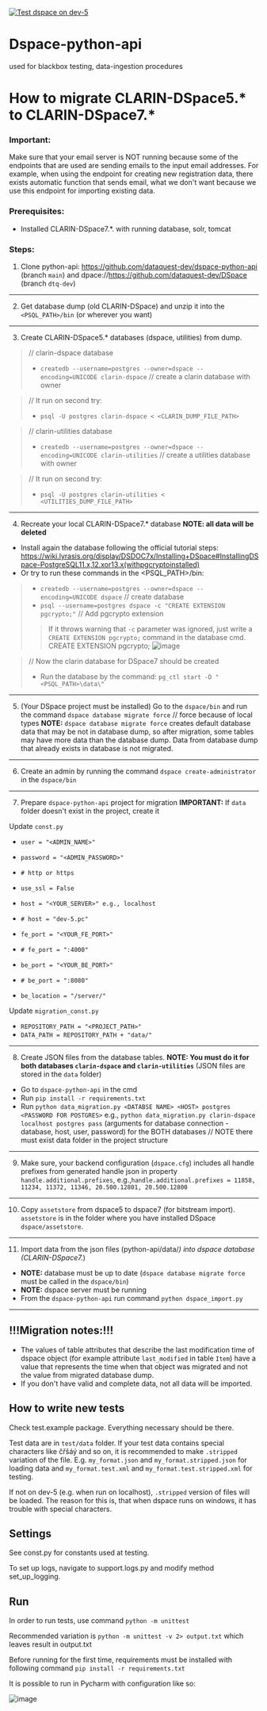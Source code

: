 [![Test dspace on dev-5](https://github.com/dataquest-dev/dspace-blackbox-testing/actions/workflows/test.yml/badge.svg)](https://github.com/dataquest-dev/dspace-blackbox-testing/actions/workflows/test.yml)

# Dspace-python-api
used for blackbox testing, data-ingestion procedures

# How to migrate CLARIN-DSpace5.* to CLARIN-DSpace7.*

### Important:
Make sure that your email server is NOT running because some of the endpoints that are used
are sending emails to the input email addresses. 
For example, when using the endpoint for creating new registration data, 
there exists automatic function that sends email, what we don't want
because we use this endpoint for importing existing data.

### Prerequisites:
- Installed CLARIN-DSpace7.*. with running database, solr, tomcat

### Steps:
1. Clone python-api: https://github.com/dataquest-dev/dspace-python-api (branch `main`) and dpace://https://github.com/dataquest-dev/DSpace (branch `dtq-dev`)

***
2. Get database dump (old CLARIN-DSpace) and unzip it into the `<PSQL_PATH>/bin` (or wherever you want)

***
3. Create CLARIN-DSpace5.* databases (dspace, utilities) from dump.
> // clarin-dspace database
> - `createdb --username=postgres --owner=dspace --encoding=UNICODE clarin-dspace` // create a clarin database with owner

> // It run on second try:
> - `psql -U postgres clarin-dspace < <CLARIN_DUMP_FILE_PATH>`

> // clarin-utilities database
> - `createdb --username=postgres --owner=dspace --encoding=UNICODE clarin-utilities` // create a utilities database with owner

> // It run on second try:
> - `psql -U postgres clarin-utilities < <UTILITIES_DUMP_FILE_PATH>`

***
4. Recreate your local CLARIN-DSpace7.* database **NOTE: all data will be deleted**
- Install again the database following the official tutorial steps: https://wiki.lyrasis.org/display/DSDOC7x/Installing+DSpace#InstallingDSpace-PostgreSQL11.x,12.xor13.x(withpgcryptoinstalled)
- Or try to run these commands in the <PSQL_PATH>/bin:
> - `createdb --username=postgres --owner=dspace --encoding=UNICODE dspace` // create database
> - `psql --username=postgres dspace -c "CREATE EXTENSION pgcrypto;"` // Add pgcrypto extension
> > If it throws warning that `-c` parameter was ignored, just write a `CREATE EXTENSION pgcrypto;` command in the database cmd.
> > CREATE EXTENSION pgcrypto;
![image](https://user-images.githubusercontent.com/90026355/228528044-f6ad178c-f525-4b15-b6cc-03d8d94c8ccc.png)
 

> // Now the clarin database for DSpace7 should be created
> - Run the database by the command: `pg_ctl start -D "<PSQL_PATH>\data\"`

***
5. (Your DSpace project must be installed) Go to the `dspace/bin` and run the command `dspace database migrate force` // force because of local types
**NOTE:** `dspace database migrate force` creates default database data that may be not in database dump, so after migration, some tables may have more data than the database dump. Data from database dump that already exists in database is not migrated.

***
6. Create an admin by running the command `dspace create-administrator` in the `dspace/bin`

***
7. Prepare `dspace-python-api` project for migration
**IMPORTANT:** If `data` folder doesn't exist in the project, create it

Update `const.py`
- `user = "<ADMIN_NAME>"`
- `password = "<ADMIN_PASSWORD>"`

- `# http or https`
- `use_ssl = False`
- `host = "<YOUR_SERVER>" e.g., localhost`
- `# host = "dev-5.pc"`
- `fe_port = "<YOUR_FE_PORT>"`
- `# fe_port = ":4000"`
- `be_port = "<YOUR_BE_PORT>"`
- `# be_port = ":8080"`
- `be_location = "/server/"`

Update `migration_const.py`
- `REPOSITORY_PATH = "<PROJECT_PATH>"`
- `DATA_PATH = REPOSITORY_PATH + "data/"`

***
8. Create JSON files from the database tables. **NOTE: You must do it for both databases `clarin-dspace` and `clarin-utilities`** (JSON files are stored in the `data` folder)
- Go to `dspace-python-api` in the cmd
- Run `pip install -r requirements.txt`
- Run `python data_migration.py <DATABSE NAME> <HOST> postgres <PASSWORD FOR POSTGRES>` e.g., `python data_migration.py clarin-dspace localhost postgres pass` (arguments for database connection - database, host, user, password) for the BOTH databases // NOTE there must exist data folder in the project structure

***
9. Make sure, your backend configuration (`dspace.cfg`) includes all handle prefixes from generated handle json in property `handle.additional.prefixes`, 
e.g.,`handle.additional.prefixes = 11858, 11234, 11372, 11346, 20.500.12801, 20.500.12800`

***
10. Copy `assetstore` from dspace5 to dspace7 (for bitstream import). `assetstore` is in the folder where you have installed DSpace `dspace/assetstore`.

***
11. Import data from the json files (python-api/data/*) into dspace database (CLARIN-DSpace7.*)
- **NOTE:** database must be up to date (`dspace database migrate force` must be called in the `dspace/bin`)
- **NOTE:** dspace server must be running
- From the `dspace-python-api` run command `python dspace_import.py`

***
## !!!Migration notes:!!!
- The values of table attributes that describe the last modification time of dspace object (for example attribute `last_modified` in table `Item`) have a value that represents the time when that object was migrated and not the value from migrated database dump.
- If you don't have valid and complete data, not all data will be imported.
    
## How to write new tests
Check test.example package. Everything necessary should be there.

Test data are in `test/data` folder.
If your test data contains special characters like čřšáý and so on, it is recommended
to make `.stripped` variation of the file. 
E.g. `my_format.json` and `my_format.stripped.json` for loading data
and `my_format.test.xml` and `my_format.test.stripped.xml` for testing.

If not on dev-5 (e.g. when run on localhost), `.stripped` version of files will be loaded.
The reason for this is, that when dspace runs on windows, it has trouble with special characters.


## Settings
See const.py for constants used at testing.

To set up logs, navigate to support.logs.py and modify method set_up_logging.

## Run

In order to run tests, use command
`python -m unittest`

Recommended variation is
`python -m unittest -v 2> output.txt`
which leaves result in output.txt

Before running for the first time, requirements must be installed with following command
`pip install -r requirements.txt`

It is possible to run in Pycharm with configuration like so:

![image](https://user-images.githubusercontent.com/88670521/186934112-d0f828fd-a809-4ed8-bbfd-4457b734d8fd.png)
